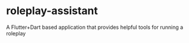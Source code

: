 # roleplay-assistant
A Flutter+Dart based application that provides helpful tools for running a roleplay
